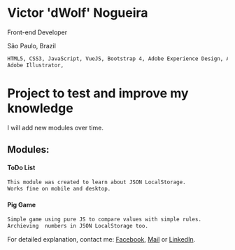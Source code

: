 # Victor 'dWolf' Nogueira
Front-end Developer

São Paulo, Brazil

``` bash
HTML5, CSS3, JavaScript, VueJS, Bootstrap 4, Adobe Experience Design, Adobe Photoshop,
Adobe Illustrator, 
```
# Project to test and improve my knowledge

I will add new modules over time.

## Modules:

#### ToDo List
``` bash
This module was created to learn about JSON LocalStorage.
Works fine on mobile and desktop.
```

#### Pig Game
``` bash
Simple game using pure JS to compare values with simple rules.
Archieving  numbers in JSON LocalStorage too.
```


For detailed explanation, contact me:
 [Facebook](https://www.facebook.com/viictorhu), [Mail](victor9009@gmail.com) or [LinkedIn](https://www.linkedin.com/in/viictorhugo/).

